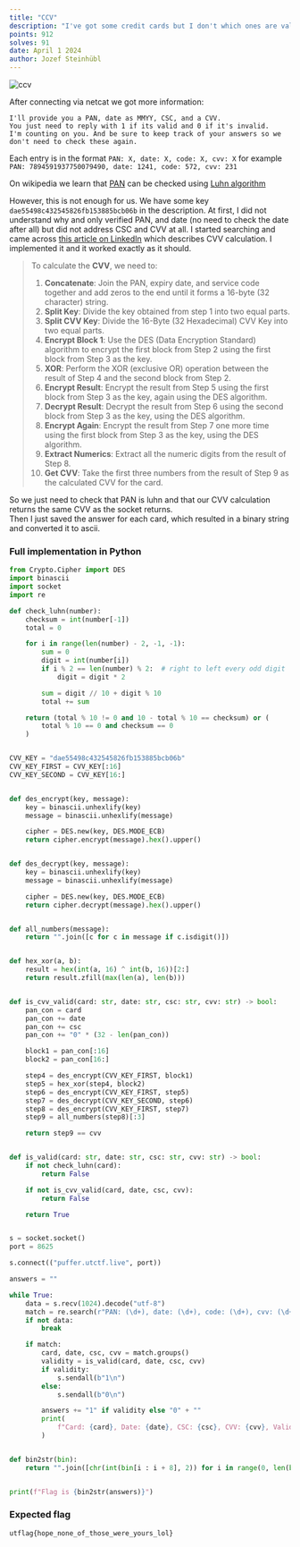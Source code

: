 ```yaml
---
title: "CCV"
description: "I've got some credit cards but I don't which ones are valid."
points: 912
solves: 91
date: April 1 2024
author: Jozef Steinhübl
---
```


![ccv](https://raw.githubusercontent.com/GerlachSnezka/utctf/main/assets/2024-misc-ccv)

After connecting via netcat we got more information:
```
I'll provide you a PAN, date as MMYY, CSC, and a CVV.
You just need to reply with 1 if its valid and 0 if it's invalid.
I'm counting on you. And be sure to keep track of your answers so we don't need to check these again.
```

Each entry is in the format `PAN: X, date: X, code: X, cvv: X` for example `PAN: 7894591937750079490, date: 1241, code: 572, cvv: 231`

On wikipedia we learn that [PAN](https://en.wikipedia.org/wiki/Payment_card_number) can be checked using [Luhn algorithm](https://en.wikipedia.org/wiki/Luhn_algorithm)

However, this is not enough for us. We have some key `dae55498c432545826fb153885bcb06b` in the description. At first, I did not understand why and only verified PAN, and date (no need to check the date after all) but did not address CSC and CVV at all. I started searching and came across [this article on LinkedIn](https://www.linkedin.com/pulse/card-verification-code-cvc-value-cvv-nayoon-cooray/) which describes CVV calculation. I implemented it and it worked exactly as it should.

> To calculate the **CVV**, we need to:
> 1. **Concatenate**: Join the PAN, expiry date, and service code together and add zeros to the end until it forms a 16-byte (32 character) string.
> 2. **Split Key**: Divide the key obtained from step 1 into two equal parts.
> 3. **Split CVV Key**: Divide the 16-Byte (32 Hexadecimal) CVV Key into two equal parts.
> 4. **Encrypt Block 1**: Use the DES (Data Encryption Standard) algorithm to encrypt the first block from Step 2 using the first block from Step 3 as the key.
> 5. **XOR**: Perform the XOR (exclusive OR) operation between the result of Step 4 and the second block from Step 2.
> 6. **Encrypt Result**: Encrypt the result from Step 5 using the first block from Step 3 as the key, again using the DES algorithm.
> 7. **Decrypt Result**: Decrypt the result from Step 6 using the second block from Step 3 as the key, using the DES algorithm.
> 8. **Encrypt Again**: Encrypt the result from Step 7 one more time using the first block from Step 3 as the key, using the DES algorithm.
> 9. **Extract Numerics**: Extract all the numeric digits from the result of Step 8.
> 10. **Get CVV**: Take the first three numbers from the result of Step 9 as the calculated CVV for the card.

So we just need to check that PAN is luhn and that our CVV calculation returns the same CVV as the socket returns.  
Then I just saved the answer for each card, which resulted in a binary string and converted it to ascii.

### Full implementation in Python

```py
from Crypto.Cipher import DES
import binascii
import socket
import re

def check_luhn(number):
    checksum = int(number[-1])
    total = 0

    for i in range(len(number) - 2, -1, -1):
        sum = 0
        digit = int(number[i])
        if i % 2 == len(number) % 2:  # right to left every odd digit
            digit = digit * 2

        sum = digit // 10 + digit % 10
        total += sum

    return (total % 10 != 0 and 10 - total % 10 == checksum) or (
        total % 10 == 0 and checksum == 0
    )


CVV_KEY = "dae55498c432545826fb153885bcb06b"
CVV_KEY_FIRST = CVV_KEY[:16]
CVV_KEY_SECOND = CVV_KEY[16:]


def des_encrypt(key, message):
    key = binascii.unhexlify(key)
    message = binascii.unhexlify(message)

    cipher = DES.new(key, DES.MODE_ECB)
    return cipher.encrypt(message).hex().upper()


def des_decrypt(key, message):
    key = binascii.unhexlify(key)
    message = binascii.unhexlify(message)

    cipher = DES.new(key, DES.MODE_ECB)
    return cipher.decrypt(message).hex().upper()


def all_numbers(message):
    return "".join([c for c in message if c.isdigit()])


def hex_xor(a, b):
    result = hex(int(a, 16) ^ int(b, 16))[2:]
    return result.zfill(max(len(a), len(b)))


def is_cvv_valid(card: str, date: str, csc: str, cvv: str) -> bool:
    pan_con = card
    pan_con += date
    pan_con += csc
    pan_con += "0" * (32 - len(pan_con))

    block1 = pan_con[:16]
    block2 = pan_con[16:]

    step4 = des_encrypt(CVV_KEY_FIRST, block1)
    step5 = hex_xor(step4, block2)
    step6 = des_encrypt(CVV_KEY_FIRST, step5)
    step7 = des_decrypt(CVV_KEY_SECOND, step6)
    step8 = des_encrypt(CVV_KEY_FIRST, step7)
    step9 = all_numbers(step8)[:3]

    return step9 == cvv


def is_valid(card: str, date: str, csc: str, cvv: str) -> bool:
    if not check_luhn(card):
        return False

    if not is_cvv_valid(card, date, csc, cvv):
        return False

    return True


s = socket.socket()
port = 8625

s.connect(("puffer.utctf.live", port))

answers = ""

while True:
    data = s.recv(1024).decode("utf-8")
    match = re.search(r"PAN: (\d+), date: (\d+), code: (\d+), cvv: (\d+)", data)
    if not data:
        break

    if match:
        card, date, csc, cvv = match.groups()
        validity = is_valid(card, date, csc, cvv)
        if validity:
            s.sendall(b"1\n")
        else:
            s.sendall(b"0\n")

        answers += "1" if validity else "0" + ""
        print(
            f"Card: {card}, Date: {date}, CSC: {csc}, CVV: {cvv}, Validity: {validity}"
        )


def bin2str(bin):
    return "".join([chr(int(bin[i : i + 8], 2)) for i in range(0, len(bin), 8)])


print(f"Flag is {bin2str(answers)}")
```


### Expected flag
```
utflag{hope_none_of_those_were_yours_lol}
```
